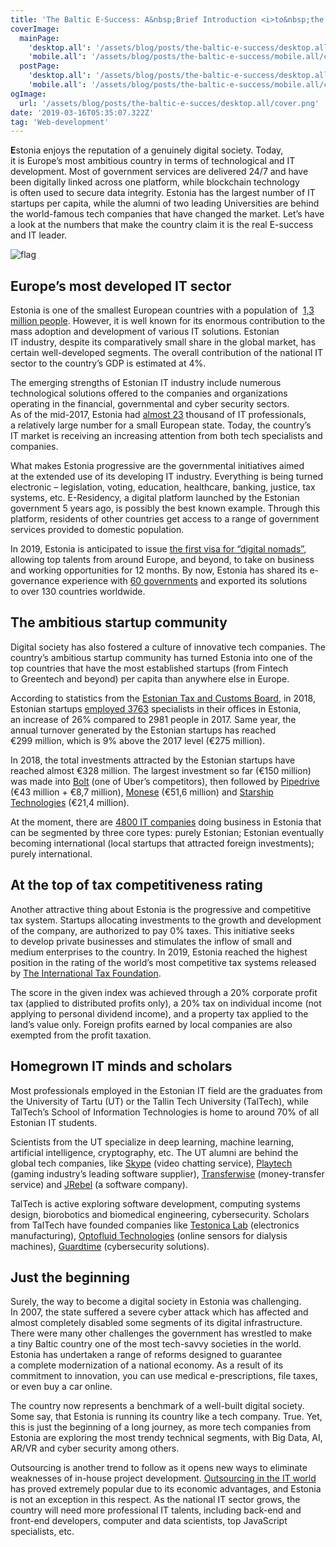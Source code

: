 ```yaml
---
title: 'The Baltic E-Success: A&nbsp;Brief Introduction <i>to&nbsp;the Estonian IT</i>&nbsp;Industry'
coverImage:
  mainPage:
    'desktop.all': '/assets/blog/posts/the-baltic-e-success/desktop.all/cover.png'
    'mobile.all': '/assets/blog/posts/the-baltic-e-success/mobile.all/cover.png'
  postPage:
    'desktop.all': '/assets/blog/posts/the-baltic-e-success/desktop.all/cover.png'
    'mobile.all': '/assets/blog/posts/the-baltic-e-success/mobile.all/cover.png'
ogImage:
  url: '/assets/blog/posts/the-baltic-e-succes/desktop.all/cover.png'
date: '2019-03-16T05:35:07.322Z'
tag: 'Web-development'
---
```


**E**stonia enjoys the reputation of&nbsp;a&nbsp;genuinely digital society. Today, it&nbsp;is&nbsp;Europe’s most ambitious country in&nbsp;terms of&nbsp;technological and&nbsp;IT development. Most of&nbsp;government services are delivered 24/7 and have been digitally linked across one platform, while blockchain technology is&nbsp;often used to&nbsp;secure data integrity. Estonia has the largest number of&nbsp;IT startups per capita, while the alumni of&nbsp;two leading Universities are behind the world-famous tech companies that have changed the market. Let’s have a&nbsp;look at&nbsp;the numbers that make the country claim it&nbsp;is&nbsp;the real E-success and&nbsp;IT leader.

<Img name="flag" alt="flag" withBigMargin/>

## Europe’s most developed IT sector

Estonia is&nbsp;one of&nbsp;the smallest European countries with a&nbsp;population of&nbsp; [1,3 million people](https://www.worldometers.info/world-population/estonia-population/). However, it&nbsp;is&nbsp;well known for its enormous contribution to&nbsp;the mass adoption and development of&nbsp;various&nbsp;IT solutions. Estonian IT&nbsp;industry, despite its comparatively small share in&nbsp;the global market, has certain well-developed segments. The overall contribution of&nbsp;the national&nbsp;IT sector to&nbsp;the country’s GDP is&nbsp;estimated at&nbsp;4%.

The emerging strengths of&nbsp;Estonian IT&nbsp;industry include numerous technological solutions offered to&nbsp;the companies and organizations operating in&nbsp;the financial, governmental and cyber security sectors. As&nbsp;of&nbsp;the mid-2017, Estonia had [almost 23](https://outsourcingreview.org/it-outsourcing-markets-review-estonia-vs-ukraine/)&nbsp;thousand of&nbsp;IT professionals, a&nbsp;relatively large number for a&nbsp;small European state. Today, the country’s IT&nbsp;market is&nbsp;receiving an&nbsp;increasing attention from both tech specialists and companies.

What makes Estonia progressive are the governmental initiatives aimed at&nbsp;the extended use of&nbsp;its developing&nbsp;IT industry. Everything is&nbsp;being turned electronic&nbsp;– legislation, voting, education, healthcare, banking, justice, tax systems, etc. E-Residency, a&nbsp;digital platform launched by&nbsp;the Estonian government 5&nbsp;years ago, is&nbsp;possibly the best known example. Through this platform, residents of&nbsp;other countries get access to&nbsp;a&nbsp;range of&nbsp;government services provided to&nbsp;domestic population.

In&nbsp;2019, Estonia is&nbsp;anticipated to&nbsp;issue [the first visa for “digital nomads”](https://e-estonia.com/digital-nomads-visa-shape-urban-employment/), allowing top talents from around Europe, and beyond, to&nbsp;take on&nbsp;business and working opportunities for 12&nbsp;months. By&nbsp;now, Estonia has shared its e-governance experience with [60 governments](https://e-estonia.com/it-sector/) and exported its solutions to&nbsp;over 130 countries worldwide.

## The ambitious startup community

Digital society has also fostered a&nbsp;culture of&nbsp;innovative tech companies. The country’s ambitious startup community has turned Estonia into one of&nbsp;the top countries that have the most established startups (from Fintech to&nbsp;Greentech and beyond) per capita than anywhere else in&nbsp;Europe.

According to&nbsp;statistics from the [Estonian Tax and Customs Board](https://www.emta.ee/eng), in&nbsp;2018, Estonian startups [employed 3763](https://www.startupestonia.ee/blog/2018-records-for-the-estonian-startup-sector-new-wave-of-entrepreneurs-in-the-community) specialists in&nbsp;their offices in&nbsp;Estonia, an&nbsp;increase of&nbsp;26% compared to&nbsp;2981 people in&nbsp;2017. Same year, the annual turnover generated by&nbsp;the Estonian startups has reached €299&nbsp;million, which is&nbsp;9% above the 2017 level (€275&nbsp;million).

In&nbsp;2018, the total investments attracted by&nbsp;the Estonian startups have reached almost €328&nbsp;million. The largest investment so&nbsp;far (€150&nbsp;million) was made into [Bolt](https://bolt.eu/ru/) (one of&nbsp;Uber’s competitors), then followed by&nbsp;[Pipedrive](https://www.pipedrive.com/) (€43 million + €8,7&nbsp;million), [Monese](https://monese.com/) (€51,6&nbsp;million) and [Starship Technologies](https://www.starship.xyz/) (€21,4&nbsp;million).

At&nbsp;the moment, there are [4800 IT companies](https://e-estonia.com/it-sector/) doing business in&nbsp;Estonia that can be&nbsp;segmented by&nbsp;three core types: purely Estonian; Estonian eventually becoming international (local startups that attracted foreign investments); purely international.

## At the top of tax competitiveness rating

Another attractive thing about Estonia is&nbsp;the progressive and competitive tax system. Startups allocating investments to&nbsp;the growth and development of&nbsp;the company, are authorized to&nbsp;pay&nbsp;0% taxes. This initiative seeks to&nbsp;develop private businesses and stimulates the inflow of&nbsp;small and medium enterprises to&nbsp;the country. In&nbsp;2019, Estonia reached the highest position in&nbsp;the rating of&nbsp;the world’s most competitive tax systems released by&nbsp;[The International Tax Foundation](https://taxfoundation.org/2019-international-index/).

The score in&nbsp;the given index was achieved through a&nbsp;20% corporate profit tax (applied to&nbsp;distributed profits only), a&nbsp;20% tax on&nbsp;individual income (not applying to&nbsp;personal dividend income), and a&nbsp;property tax applied to&nbsp;the land’s value only. Foreign profits earned by&nbsp;local companies are also exempted from the profit taxation.

<Separator type="color-line" lineColor="#D3D3FF" imgName="manWithCafeBg"/>

## Homegrown IT minds and scholars

Most professionals employed in&nbsp;the Estonian IT&nbsp;field are the graduates from the University of&nbsp;Tartu (UT) or&nbsp;the Tallin Tech University (TalTech), while TalTech’s School of&nbsp;Information Technologies is&nbsp;home to&nbsp;around&nbsp;70% of&nbsp;all Estonian IT&nbsp;students.

Scientists from the&nbsp;UT specialize in&nbsp;deep learning, machine learning, artificial intelligence, cryptography, etc. The UT&nbsp;alumni are behind the global tech companies, like [Skype](https://www.skype.com/) (video chatting service), [Playtech](http://www.playtech.ee/?nav=index&lang=en) (gaming industry’s leading software supplier), [Transferwise](https://transferwise.com/) (money-transfer service) and [JRebel](https://www.jrebel.com/) (a&nbsp;software company).

TalTech is&nbsp;active exploring software development, computing systems design, biorobotics and biomedical engineering, cybersecurity. Scholars from TalTech have founded companies like [Testonica Lab](http://testonica.com/) (electronics manufacturing), [Optofluid Technologies](https://www.funderbeam.com/startups/optofluid-technologies) (online sensors for dialysis machines), [Guardtime](https://guardtime.com/) (cybersecurity solutions).

## Just the beginning

Surely, the way to&nbsp;become a&nbsp;digital society in&nbsp;Estonia was challenging. In&nbsp;2007, the state suffered a&nbsp;severe cyber attack which has affected and almost completely disabled some segments of&nbsp;its digital infrastructure. There were many other challenges the government has wrestled to&nbsp;make a&nbsp;tiny Baltic country one of&nbsp;the most tech-savvy societies in&nbsp;the world. Estonia has undertaken a&nbsp;range of&nbsp;reforms designed to&nbsp;guarantee a&nbsp;complete modernization of&nbsp;a&nbsp;national economy. As&nbsp;a&nbsp;result of&nbsp;its commitment to&nbsp;innovation, you can use medical e-prescriptions, file taxes, or&nbsp;even buy a&nbsp;car online.

The country now represents a&nbsp;benchmark of&nbsp;a&nbsp;well-built digital society. Some say, that Estonia is&nbsp;running its country like a&nbsp;tech company. True. Yet, this is&nbsp;just the beginning of&nbsp;a&nbsp;long journey, as&nbsp;more tech companies from Estonia are exploring the most trendy technical segments, with Big Data, AI, AR/VR and cyber security among others.

Outsourcing is&nbsp;another trend to&nbsp;follow as&nbsp;it&nbsp;opens new ways to&nbsp;eliminate weaknesses of&nbsp;in-house project development. [Outsourcing in the IT world](https://loremscriptum.com/#about) has proved extremely popular due to&nbsp;its economic advantages, and Estonia is&nbsp;not an&nbsp;exception in&nbsp;this respect. As&nbsp;the national&nbsp;IT sector grows, the country will need more professional&nbsp;IT talents, including back-end and front-end developers, computer and data scientists, top JavaScript specialists, etc.
